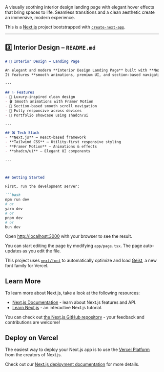 A visually soothing interior design landing page with elegant hover effects that bring spaces to life. Seamless transitions and a clean aesthetic create an immersive, modern experience.


This is a [Next.js](https://nextjs.org) project bootstrapped with [`create-next-app`](https://nextjs.org/docs/app/api-reference/cli/create-next-app).

---

## 3️⃣ **Interior Design – `README.md`**

```markdown
# 🏡 Interior Design – Landing Page  

An elegant and modern **Interior Design Landing Page** built with **Next.js, Tailwind CSS, Framer Motion, and shadcn/ui**.  
It features **smooth animations, premium UI, and section-based navigation**, crafted to showcase stunning interiors with style.  

---

## ✨ Features  
- 🏡 Luxury-inspired clean design  
- 🎬 Smooth animations with Framer Motion  
- 🧭 Section-based smooth scroll navigation  
- 📱 Fully responsive across devices  
- 🧩 Portfolio showcase using shadcn/ui  

---

## 🛠️ Tech Stack  
- **Next.js** – React-based framework  
- **Tailwind CSS** – Utility-first responsive styling  
- **Framer Motion** – Animations & effects  
- **shadcn/ui** – Elegant UI components  

---



## Getting Started

First, run the development server:

```bash
npm run dev
# or
yarn dev
# or
pnpm dev
# or
bun dev
```

Open [http://localhost:3000](http://localhost:3000) with your browser to see the result.

You can start editing the page by modifying `app/page.tsx`. The page auto-updates as you edit the file.

This project uses [`next/font`](https://nextjs.org/docs/app/building-your-application/optimizing/fonts) to automatically optimize and load [Geist](https://vercel.com/font), a new font family for Vercel.

## Learn More

To learn more about Next.js, take a look at the following resources:

- [Next.js Documentation](https://nextjs.org/docs) - learn about Next.js features and API.
- [Learn Next.js](https://nextjs.org/learn) - an interactive Next.js tutorial.

You can check out [the Next.js GitHub repository](https://github.com/vercel/next.js) - your feedback and contributions are welcome!

## Deploy on Vercel

The easiest way to deploy your Next.js app is to use the [Vercel Platform](https://vercel.com/new?utm_medium=default-template&filter=next.js&utm_source=create-next-app&utm_campaign=create-next-app-readme) from the creators of Next.js.

Check out our [Next.js deployment documentation](https://nextjs.org/docs/app/building-your-application/deploying) for more details.
